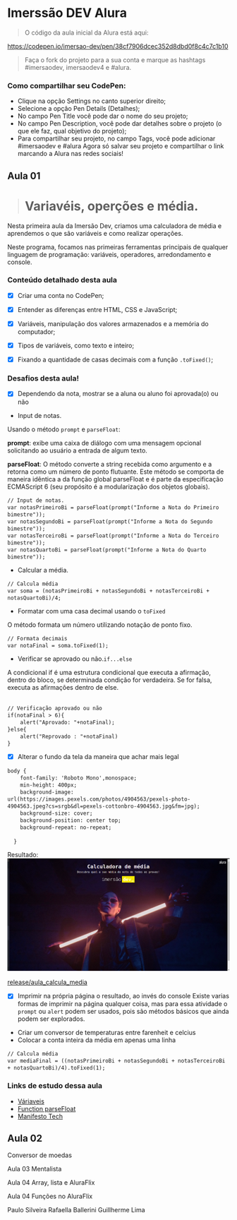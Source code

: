 # Imerssão DEV Alura
>O código da aula inicial da Alura está aqui:

https://codepen.io/imersao-dev/pen/38cf7906dcec352d8dbd0f8c4c7c1b10

>Faça o fork do projeto para a sua conta e marque as hashtags #imersaodev, imersaodev4 e #alura.
### Como compartilhar seu CodePen:
- Clique na opção Settings no canto superior direito;
- Selecione a opção Pen Details (Detalhes);
- No campo Pen Title você pode dar o nome do seu projeto;
- No campo Pen Description, você pode dar detalhes sobre o projeto (o que ele faz, qual objetivo do projeto);
- Para compartilhar seu projeto, no campo Tags, você pode adicionar #imersaodev e #alura
Agora só salvar seu projeto e compartilhar o link marcando a Alura nas redes sociais!

## Aula 01
># Variavéis, operções e média.

Nesta primeira aula da Imersão Dev, criamos uma calculadora de média e aprendemos o que são variáveis e como realizar operações.

Neste programa, focamos nas primeiras ferramentas principais de qualquer linguagem de programação: variáveis, operadores, arredondamento e console.

### Conteúdo detalhado desta aula
- [x] Criar uma conta no CodePen;

- [x] Entender as diferenças entre HTML, CSS e 
JavaScript;

- [x] Variáveis, manipulação dos valores armazenados e a memória do computador;

- [x] Tipos de variáveis, como texto e inteiro;

- [x] Fixando a quantidade de casas decimais com a função `.toFixed()`;

### Desafios desta aula!
- [x] Dependendo da nota, mostrar se a aluna ou aluno foi aprovada(o) ou não

- Input de notas.

Usando o método `prompt` e `parseFloat`:

**prompt**: exibe uma caixa de diálogo com uma mensagem opcional solicitando ao usuário a entrada de algum texto.

**parseFloat**: O método converte a string recebida como argumento e a retorna como um número de ponto flutuante. Este método se comporta de maneira idêntica a da função global parseFloat e é parte da especificação ECMAScript 6 (seu propósito é a modularização dos objetos globais).
```
// Input de notas.
var notasPrimeiroBi = parseFloat(prompt("Informe a Nota do Primeiro bimestre"));
var notasSegundoBi = parseFloat(prompt("Informe a Nota do Segundo bimestre"));
var notasTerceiroBi = parseFloat(prompt("Informe a Nota do Terceiro bimestre"));
var notasQuartoBi = parseFloat(prompt("Informe a Nota do Quarto bimestre"));
```

- Calcular a média.
```
// Calcula média
var soma = (notasPrimeiroBi + notasSegundoBi + notasTerceiroBi + notasQuartoBi)/4;
```
- Formatar com uma casa decimal usando o `toFixed`

O método formata um número utilizando notação de ponto fixo.
```
// Formata decimais
var notaFinal = soma.toFixed(1);
```
- Verificar se aprovado ou não.`if...else`

A condicional if  é uma estrutura condicional que executa a afirmação, dentro do bloco, se determinada condição for verdadeira. Se for falsa, executa as afirmações dentro de else.

```

// Verificação aprovado ou não
if(notaFinal > 6){
    alert("Aprovado: "+notaFinal);
}else{
    alert("Reprovado : "+notaFinal)
}

```
- [x] Alterar o fundo da tela da maneira que achar mais legal
```
body {
    font-family: 'Roboto Mono',monospace;
    min-height: 400px;
    background-image: url(https://images.pexels.com/photos/4904563/pexels-photo-4904563.jpeg?cs=srgb&dl=pexels-cottonbro-4904563.jpg&fm=jpg);
    background-size: cover;
    background-position: center top;
    background-repeat: no-repeat;
    
  }
```
Resultado:
![Imagem de fundo](./images/page_alura.png)

[release/aula_calcula_media](https://github.com/neresfabio/imersao_alura_03_2022/blob/release/aula_calcula_media/README.md)

- [X] Imprimir na própria página o resultado, ao invés do console
Existe varias formas de imprimir na página qualquer coisa, mas para essa atividade o `prompt` ou `alert` podem ser usados, pois são métodos básicos que ainda podem ser explorados.

- Criar um conversor de temperaturas entre farenheit e celcius
- Colocar a conta inteira da média em apenas uma linha
```
// Calcula média
var mediaFinal = ((notasPrimeiroBi + notasSegundoBi + notasTerceiroBi + notasQuartoBi)/4).toFixed(1);
```

### Links de estudo dessa aula

- [Váriaveis](https://developer.mozilla.org/pt-BR/docs/Web/JavaScript/Guide/Grammar_and_types#vari%C3%A1veis)
- [Function parseFloat](https://developer.mozilla.org/pt-BR/docs/Web/JavaScript/Reference/Global_Objects/parseFloat)
- [Manifesto Tech](https://manifestotech.org/)
## Aula 02
Conversor de moedas





Aula 03
Mentalista




Aula 04
Array, lista e AluraFlix




Aula 04
Funções  no AluraFlix

Paulo Silveira
Rafaella Ballerini
Guillherme Lima
